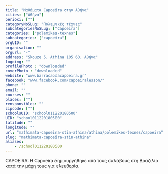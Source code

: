 ```yaml
---
title: "Μαθήματα Capoeira στην Αθήνα"
cities: ["Αθήνα"]
perioxi: [""]
categoryNoSLug: "Πολεμικές τέχνες"
subcategoriesNoSLug: ["Capoeira"]
categories: ["polemikes-texnes"]
subcategories: ["capoeira"]
orgUID: ""
organisation: ""
orgurl: "-"
address: "Skouze 5, Athina 105 60, Αθήνα"
logoimg: ""
profilePhoto : "downloaded"
coverPhoto : "downloaded"
website: "www.barracaodacapoeira.gr"
facebook: "www.facebook.com/capoeiralesson/"
phone: ""
email: ""
courses: ""
places: [""]
rensponsibles: ""
zipcode: [""]
schoolsUID: "school011220180500"
UID: "school011220180500"
latitude: ""
longitude: ""
url: "mathimata-capoeira-stin-athina/athina/polemikes-texnes/capoeira"
slug: "mathimata-capoeira-stin-athina"
aliases:
    - /school011220180500
---
```



CAPOEIRA: Η Capoeira δημιουργήθηκε από τους σκλάβους στη Βραζιλία κατά την μάχη τους για ελευθερία.

